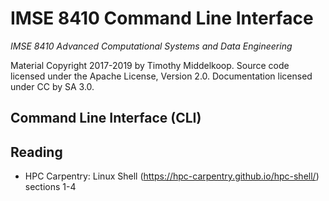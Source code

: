 # IMSE 8410 Command Line Interface

*IMSE 8410 Advanced Computational Systems and Data Engineering*

Material Copyright 2017-2019 by Timothy Middelkoop. Source code
licensed under the Apache License, Version 2.0. Documentation licensed
under CC by SA 3.0.

## Command Line Interface (CLI)

## Reading
 * HPC Carpentry: Linux Shell
   (https://hpc-carpentry.github.io/hpc-shell/) sections 1-4
